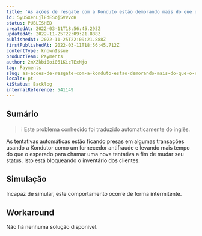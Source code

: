 ```yaml
---
title: 'As ações de resgate com a Konduto estão demorando mais do que o esperado para atualizar o status'
id: 5yUSXenLjlEdESoj5VVvoH
status: PUBLISHED
createdAt: 2022-03-11T18:56:45.293Z
updatedAt: 2022-11-25T22:09:21.888Z
publishedAt: 2022-11-25T22:09:21.888Z
firstPublishedAt: 2022-03-11T18:56:45.712Z
contentType: knownIssue
productTeam: Payments
author: 2mXZkbi0oi061KicTExNjo
tag: Payments
slug: as-acoes-de-resgate-com-a-konduto-estao-demorando-mais-do-que-o-esperado-para-atualizar-o-status
locale: pt
kiStatus: Backlog
internalReference: 541149
---
```


## Sumário

>ℹ️ Este problema conhecido foi traduzido automaticamente do inglês.



As tentativas automáticas estão ficando presas em algumas transações usando a Kondutor como um fornecedor antifraude e levando mais tempo do que o esperado para chamar uma nova tentativa a fim de mudar seu status. Isto está bloqueando o inventário dos clientes.



## Simulação


Incapaz de simular, este comportamento ocorre de forma intermitente.



## Workaround


Não há nenhuma solução disponível.


